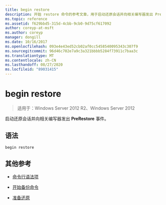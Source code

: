 ```yaml
---
title: begin restore
description: 开始 restore 命令的参考文章，用于启动还原会话并向相关编写器发出 PreRestore 事件。
ms.topic: reference
ms.assetid: f629bbd5-315d-4cbb-9cb0-9d75cf617092
author: coreyp-at-msft
ms.author: coreyp
manager: dongill
ms.date: 10/16/2017
ms.openlocfilehash: 093e4e43ed52cb02af0cc5458540095343c307f9
ms.sourcegitcommit: 96d46c702e7a9c3a321bbbb5284f73911c7baa3c
ms.translationtype: MT
ms.contentlocale: zh-CN
ms.lasthandoff: 08/27/2020
ms.locfileid: "89031415"
---
```

# <a name="begin-restore"></a>begin restore

> 适用于：Windows Server 2012 R2、Windows Server 2012

启动还原会话并向相关编写器发出 **PreRestore** 事件。

## <a name="syntax"></a>语法

```
begin restore
```

## <a name="additional-references"></a>其他参考

- [命令行语法项](command-line-syntax-key.md)

- [开始备份命令](begin-backup.md)

- [准备还原](/windows/win32/vss/overview-of-preparing-for-restore)
